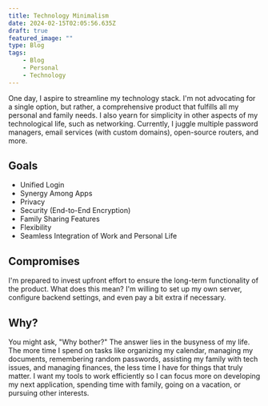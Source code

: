 ```yaml
---
title: Technology Minimalism
date: 2024-02-15T02:05:56.635Z
draft: true
featured_image: ""
type: Blog
tags:
    - Blog
    - Personal
    - Technology
---
```


One day, I aspire to streamline my technology stack. I'm not advocating for a single option, but rather, a comprehensive product that fulfills all my personal and family needs. I also yearn for simplicity in other aspects of my technological life, such as networking. Currently, I juggle multiple password managers, email services (with custom domains), open-source routers, and more.

## Goals

* Unified Login
* Synergy Among Apps
* Privacy
* Security (End-to-End Encryption)
* Family Sharing Features
* Flexibility
* Seamless Integration of Work and Personal Life

## Compromises

I'm prepared to invest upfront effort to ensure the long-term functionality of the product. What does this mean? I'm willing to set up my own server, configure backend settings, and even pay a bit extra if necessary.

## Why?

You might ask, "Why bother?" The answer lies in the busyness of my life. The more time I spend on tasks like organizing my calendar, managing my documents, remembering random passwords, assisting my family with tech issues, and managing finances, the less time I have for things that truly matter. I want my tools to work efficiently so I can focus more on developing my next application, spending time with family, going on a vacation, or pursuing other interests.